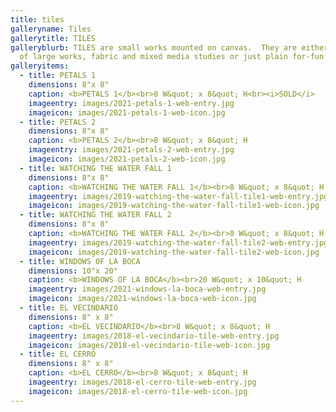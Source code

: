 ```yaml
---
title: tiles
galleryname: Tiles
gallerytitle: TILES
galleryblurb: TILES are small works mounted on canvas.  They are either replicas
  of large works, fabric and mixed media studies or just plain for-fun pieces.
galleryitems:
  - title: PETALS 1
    dimensions: 8"x 8"
    caption: <b>PETALS 1</b><br>8 W&quot; x 8&quot; H<br><i>SOLD</i>
    imageentry: images/2021-petals-1-web-entry.jpg
    imageicon: images/2021-petals-1-web-icon.jpg
  - title: PETALS 2
    dimensions: 8"x 8"
    caption: <b>PETALS 2</b><br>8 W&quot; x 8&quot; H
    imageentry: images/2021-petals-2-web-entry.jpg
    imageicon: images/2021-petals-2-web-icon.jpg
  - title: WATCHING THE WATER FALL 1
    dimensions: 8"x 8"
    caption: <b>WATCHING THE WATER FALL 1</b><br>8 W&quot; x 8&quot; H
    imageentry: images/2019-watching-the-water-fall-tile1-web-entry.jpg
    imageicon: images/2019-watching-the-water-fall-tile1-web-icon.jpg
  - title: WATCHING THE WATER FALL 2
    dimensions: 8"x 8"
    caption: <b>WATCHING THE WATER FALL 2</b><br>8 W&quot; x 8&quot; H
    imageentry: images/2019-watching-the-water-fall-tile2-web-entry.jpg
    imageicon: images/2019-watching-the-water-fall-tile2-web-icon.jpg
  - title: WINDOWS OF LA BOCA
    dimensions: 10"x 20"
    caption: <b>WINDOWS OF LA BOCA</b><br>20 W&quot; x 10&quot; H
    imageentry: images/2021-windows-la-boca-web-entry.jpg
    imageicon: images/2021-windows-la-boca-web-icon.jpg
  - title: EL VECINDARIO
    dimensions: 8" x 8"
    caption: <b>EL VECINDARIO</b><br>8 W&quot; x 8&quot; H
    imageentry: images/2018-el-vecindario-tile-web-entry.jpg
    imageicon: images/2018-el-vecindario-tile-web-icon.jpg
  - title: EL CERRO
    dimensions: 8" x 8"
    caption: <b>EL CERRO</b><br>8 W&quot; x 8&quot; H
    imageentry: images/2018-el-cerro-tile-web-entry.jpg
    imageicon: images/2018-el-cerro-tile-web-icon.jpg
---
```

